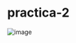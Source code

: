 # practica-2
![image](https://github.com/Eliseo-rodriguez-gamez/practica-2/assets/148777336/fd7ad5db-9f89-48a5-984e-ff2de89b0164)
